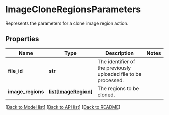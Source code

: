 # ImageCloneRegionsParameters

Represents the parameters for a clone image region action.
## Properties
Name | Type | Description | Notes
------------ | ------------- | ------------- | -------------
**file_id** | **str** | The identifier of the previously uploaded file to be processed. | 
**image_regions** | [**list[ImageRegion]**](ImageRegion.md) | The regions to be cloned. | 

[[Back to Model list]](../README.md#documentation-for-models) [[Back to API list]](../README.md#documentation-for-api-endpoints) [[Back to README]](../README.md)


